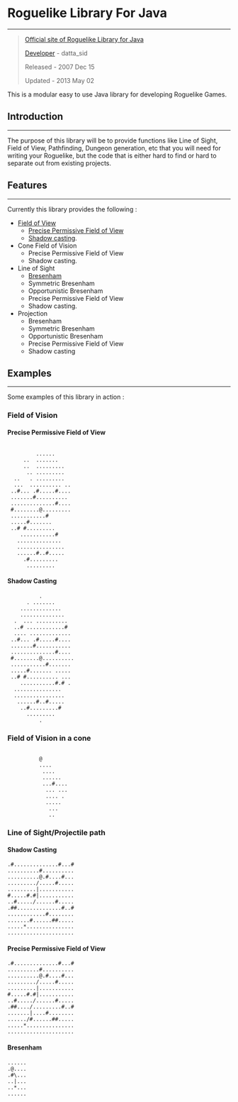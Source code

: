 # Roguelike Library For Java

---

> [Official site of Roguelike Library for Java](http://rlforj.sourceforge.net/)
>
> [Developer](developer.md) - datta_sid
>
> Released - 2007 Dec 15
>
> Updated - 2013 May 02

This is a modular easy to use Java library for developing Roguelike Games.

## Introduction

---

The purpose of this library will be to provide functions like Line of Sight, Field of View, Pathfinding, Dungeon generation, etc that you will need for writing your Roguelike, but the code that is either hard to find or hard to separate out from existing projects.

## Features

---

Currently this library provides the following :

- [Field of View](field_of_vision.md)
  - [Precise Permissive Field of View](precise_permissive_field_of_view.md)
  - [Shadow casting](shadow_casting.md).
- Cone Field of Vision
  - Precise Permissive Field of View
  - Shadow casting.
- Line of Sight
  - [Bresenham](breshenhams_line_algorithm.md)
  - Symmetric Bresenham
  - Opportunistic Bresenham
  - Precise Permissive Field of View
  - Shadow casting.
- Projection
  - Bresenham
  - Symmetric Bresenham
  - Opportunistic Bresenham
  - Precise Permissive Field of View
  - Shadow casting

## Examples

---

Some examples of this library in action :

### Field of Vision

#### Precise Permissive Field of View

```text

         ......
     ..  .......
     ..  .........
      .. .........
  ..   . .........
  ...  .......... ..
 ..#... .#.....#....
 .......#..........
 ..............#....
 #........@.........
 ...........#
 .....#.......
 ..# #.........
    ...........#
   ..............
   ...............
   ......#..#.....
     .#.........
      .........

```

#### Shadow Casting

```text
          .
      . .......
    .............
    ..............
  .  ... ..........
  ..# ............#
  .... .............
 ..#... .#.....#....
 .......#...........
 ..............#....
 #........@..........
 ...........#.......
 .....#....... .....
 ..# #.......... ...
    ...........#.# .
  ...............
  ................
   ......#..#.....
    ..#.........#
      .........
          .
```

### Field of Vision in a cone

```text

          @
          ....
           ....
           ......
           ...#....
            ... ...
            .... .
            .....
             ...
             ..

```

### Line of Sight/Projectile path

#### Shadow Casting

```text
.#..............#...#
..........#..........
..........@.#....#...
........./.....#.....
.........|...........
#.....#.#|...........
..#...../......#.....
.##..............#..#
............#........
.......#......##.....
.....*...............
.....................
```

#### Precise Permissive Field of View

```text
.#..............#...#
..........#..........
..........@.#....#...
........./.....#.....
.........|...........
#.....#.#|...........
..#...../......#.....
.##..../.........#..#
.......|....#........
....../#......##.....
.....*...............
.....................
```

#### Bresenham

```text
......
.@....
.#\...
..|...
..*...
......
```
